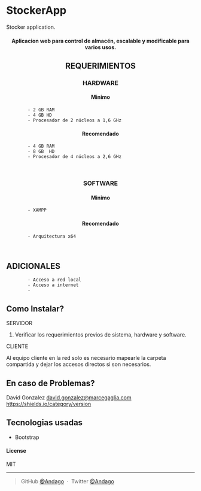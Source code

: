 # StockerApp
Stocker application. 


<h4 align="center">
Aplicacion web para control de almacén, escalable y modificable para varios usos. </h4>

<h2 align="center">	
REQUERIMIENTOS
</h2>

<h3 align="center">	
HARDWARE
</h3>

<h4 align=center>
Minimo
</h4>

			- 2 GB RAM
			- 4 GB HD
			- Procesador de 2 núcleos a 1,6 GHz

<h4 align=center>
Recomendado
</h4>


			- 4 GB RAM
			- 8 GB  HD
			- Procesador de 4 núcleos a 2,6 GHz



<br>
<h3 align="center">	
SOFTWARE
</h3>

<h4 align=center>
Minimo
</h4>

			- XAMPP
			
<h4 align=center>
Recomendado
</h4>

			- Arquitectura x64

<BR>

ADICIONALES
-----------------

			- Acceso a red local
			- Acceso a internet
			- 


Como Instalar?
----------------
SERVIDOR

1. Verificar los requerimientos previos de sistema, hardware y software.

CLIENTE

Al equipo cliente en la red solo es necesario mapearle la carpeta compartida y dejar los accesos directos si son necesarios.


En caso de Problemas?
-----------------------------------

David Gonzalez
<david.gonzalez@marcegaglia.com>
https://shields.io/category/version




## Tecnologias usadas

* Bootstrap

#### License

MIT

---

> GitHub [@Andago](https://github.com/andago9) &nbsp;&middot;&nbsp;
> Twitter [@Andago](https://twitter.com/andresdagon)
